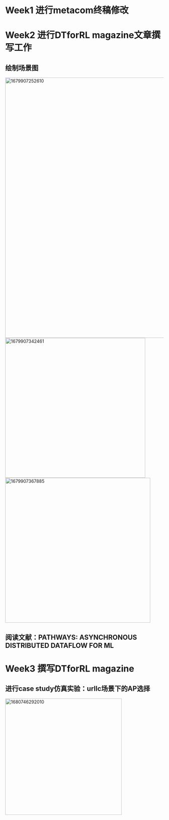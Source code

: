 # Week1 进行metacom终稿修改
# Week2 进行DTforRL magazine文章撰写工作 
## 绘制场景图
<img width="828" alt="1679907252610" src="https://user-images.githubusercontent.com/63155472/227892420-a630ce0a-81e2-406a-8a47-70d54adb1aa3.png">
<img width="445" alt="1679907342461" src="https://user-images.githubusercontent.com/63155472/227892792-59c9f0ba-9cca-4df4-bd47-00b697894df7.png">
<img width="461" alt="1679907367885" src="https://user-images.githubusercontent.com/63155472/227892899-053d127c-ec4b-4d91-b4b5-2b32cfc7eb6d.png">

## 阅读文献：PATHWAYS: ASYNCHRONOUS DISTRIBUTED DATAFLOW FOR ML

# Week3 撰写DTforRL magazine
## 进行case study仿真实验：urllc场景下的AP选择
<img width="370" alt="1680746292010" src="https://user-images.githubusercontent.com/63155472/230253246-88d08eb0-2db8-4cf6-8693-21d8fe05508f.png">
